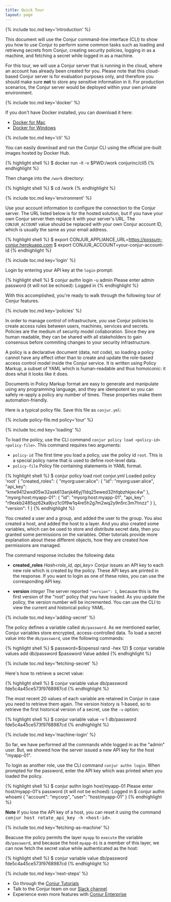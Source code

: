 ```yaml
---
title: Quick Tour
layout: page
---
```



{% include toc.md key='introduction' %}

This document will use the Conjur command-line interface (CLI) to show you how to use Conjur to perform some common tasks such as loading and retrievng secrets from Conjur, creating security policies, logging in as a machine, and fetching a secret while logged in as a machine.

For this tour, we will use a Conjur server that is running in the cloud, where an account has already been created for you. Please note that this cloud-based Conjur server is for evaluation purposes only, and therefore you should make sure **not** to store any sensitive information in it. For production scenarios, the Conjur server would be deployed within your own private environment.


{% include toc.md key='docker' %}

If you don't have Docker installed, you can download it here:
* [Docker for Mac](https://download.docker.com/mac/stable/16048/Docker.dmg) 
* [Docker for Windows](https://docs.docker.com/docker-for-windows/install/#download-docker-for-windows)


{% include toc.md key='cli' %}

You can easily download and run the Conjur CLI using the official pre-built images hosted by Docker Hub.

{% highlight shell %}
$ docker run -it -v $PWD:/work conjurinc/cli5
{% endhighlight %}

Then change into the `/work` directory:

{% highlight shell %}
$ cd /work
{% endhighlight %}

{% include toc.md key='environment' %}

Use your account information to configure the connection to the Conjur server. The URL listed below is
for the hosted solution, but if you have your own Conjur server then replace it with your server's URL.
The `CONJUR_ACCOUNT` value should be replaced with your own Conjur account ID, which is usually the same as your email address.

{% highlight shell %}
$ export CONJUR_APPLIANCE_URL=https://possum-conjur.herokuapp.com
$ export CONJUR_ACCOUNT=your-conjur-account-id
{% endhighlight %}

{% include toc.md key='login' %}

Login by entering your API key at the `login` prompt:

{% highlight shell %}
  $ conjur authn login -u admin
  Please enter admin password (it will not be echoed):
  Logged in
{% endhighlight %}

With this accomplished, you're ready to walk through the following tour of Conjur features.

{% include toc.md key='policies' %}

In order to manage control of infrastructure, you use Conjur policies to create access rules between users, machines, services and secrets. Policies are the medium of security model collaboration. Since they are human readable, they can be shared with all stakeholders to gain consensus before commiting changes to your security infrastructure.

A policy is a declarative document (data, not code), so loading a policy cannot have any effect other than to create and update the role-based access control model inside the Conjur service. It is written using Policy Markup, a subset of YAML which is human-readable and thus homoiconic: it does what it looks like it does.

Documents in Policy Markup format are easy to generate and manipulate using any programming language, and they are idempotent so you can safely re-apply a policy any number of times. These properties make them automation-friendly.

Here is a typical policy file. Save this file as `conjur.yml`:

{% include policy-file.md policy='tour' %}

{% include toc.md key='loading' %}

To load the policy, use the CLI command `conjur policy load <policy-id> <policy-file>`. This command requires two arguments:

* `policy-id` The first time you load a policy, use the policy id `root`. This is a special policy name that is used to define root-level data. 
* `policy-file` Policy file containing statements in YAML format. 

{% highlight shell %}
$ conjur policy load root conjur.yml
Loaded policy 'root'
{
  "created_roles": {
    "myorg:user:alice": {
      "id": "myorg:user:alice",
      "api_key": "kme9412wxd05w32ask613anjk46yj11dq25ewed32hfqbzhkjec4w"
    },
    "myorg:host:myapp-01": {
      "id": "myorg:host:myapp-01",
      "api_key": "r9exkb2485qz62ka9jvz1c0f9w1q4re5h2g7m2wq2y9n5rc3m7hnzz"
    }
  },
  "version": 1
}
{% endhighlight %}

You created a user and a group, and added the user to the group. You also created a host, and added the host to a layer. And you also created some variables, which can be used to store and distribute secret data, then you granted some permissions on the variables. Other tutorials provide more explanation about these different objects, how they are created how permissions are managed.

The command response includes the following data:

* **created_roles** *Hash<role_id, api_key>* Conjur issues an API key to each new role which is created by the policy. These API keys are printed in the response. If you want to login as one of these roles, you can use the corresponding API key.

* **version** *integer* The server reported `"version": 1`, because this is the first version of the "root" policy that you have loaded. As you update the policy, the version number will be incremented. You can use the CLI to view the current and historical policy YAML.

{% include toc.md key='adding-secret' %}

The policy defines a variable called `db/password`. As we mentioned earlier, Conjur variables store encrypted, access-controlled data. To load a secret value into the `db/password`, use the following commands:

{% highlight shell %}
$ password=$(openssl rand -hex 12)
$ conjur variable values add db/password $password
Value added
{% endhighlight %}

{% include toc.md key='fetching-secret' %}

Here's how to retrieve a secret value:

{% highlight shell %}
$ conjur variable value db/password
fde5c4a45ce573f9768987cd
{% endhighlight %}

The most recent 20 values of each variable are retained in Conjur in case you need to retrieve them again. The version history is 1-based, so to retrieve the first historical version of a secret, use the `-v` option:

{% highlight shell %}
$ conjur variable value -v 1 db/password
fde5c4a45ce573f9768987cd
{% endhighlight %}

{% include toc.md key='machine-login' %}

So far, we have performed all the commands while logged in as the "admin" user. But, we showed how the server issued a new API key for the host "myapp-01". 

To login as another role, use the CLI command `conjur authn login`. When prompted for the password, enter the API key which was printed when you loaded the policy.

{% highlight shell %}
$ conjur authn login host/myapp-01
Please enter host/myapp-01's password (it will not be echoed):
Logged in
$ conjur authn whoami
{ "account": "mycorp", "user": "host/myapp-01" }
{% endhighlight %}

<div class="note">
<strong>Note</strong> If you lose the API key of a host, you can reset it using the command <tt>conjur host rotate_api_key -h &lt;host-id&gt;</tt>.
</div>
<p/>

{% include toc.md key='fetching-as-machine' %}

Beacuse the policy permits the layer `myapp` to `execute` the variable `db/password`, and because the host `myapp-01` is a member of this layer, we can now fetch the secret value while authenticated as the host:

{% highlight shell %}
$ conjur variable value db/password
fde5c4a45ce573f9768987cd
{% endhighlight %}


{% include toc.md key='next-steps' %}

* Go through the [Conjur Tutorials](./tutorials/index.html)
* Talk to the Conjur team on our [Slack channel](./support.html)
* Experience even more features with [Conjur Enterprise](./try-conjur-enterprise.html)


